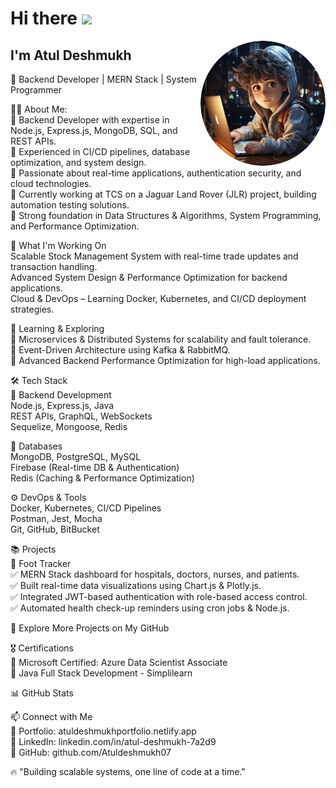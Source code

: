 # Hi there <img src="https://raw.githubusercontent.com/MartinHeinz/MartinHeinz/master/wave.gif" width="30px">

<a href="https://www.linkedin.com/in/atul-deshmukh-7a2d9" target="_blank">
    <img align="right" width="200" height="200" style="border-radius:50%" src="https://github.com/Atuldeshmukh07/Atuldeshmukh07/blob/main/image_1.png">
</a>

## I'm Atul Deshmukh

🚀 Backend Developer | MERN Stack | System Programmer  

👨‍💻 About Me:  
🔹 Backend Developer with expertise in Node.js, Express.js, MongoDB, SQL, and REST APIs.  
🔹 Experienced in CI/CD pipelines, database optimization, and system design.  
🔹 Passionate about real-time applications, authentication security, and cloud technologies.  
🔹 Currently working at TCS on a Jaguar Land Rover (JLR) project, building automation testing solutions.      
🔹 Strong foundation in Data Structures & Algorithms, System Programming, and Performance Optimization.   

🚀 What I'm Working On  
Scalable Stock Management System with real-time trade updates and transaction handling.  
Advanced System Design & Performance Optimization for backend applications.  
Cloud & DevOps – Learning Docker, Kubernetes, and CI/CD deployment strategies.  

📖 Learning & Exploring  
📌 Microservices & Distributed Systems for scalability and fault tolerance.   
📌 Event-Driven Architecture using Kafka & RabbitMQ.   
📌 Advanced Backend Performance Optimization for high-load applications.  

🛠 Tech Stack  
🚀 Backend Development   
Node.js, Express.js, Java  
REST APIs, GraphQL, WebSockets  
Sequelize, Mongoose, Redis  

📂 Databases  
MongoDB, PostgreSQL, MySQL  
Firebase (Real-time DB & Authentication)  
Redis (Caching & Performance Optimization)  

⚙️ DevOps & Tools  
Docker, Kubernetes, CI/CD Pipelines  
Postman, Jest, Mocha  
Git, GitHub, BitBucket  

📚 Projects  
🔹 Foot Tracker  
✅ MERN Stack dashboard for hospitals, doctors, nurses, and patients.  
✅ Built real-time data visualizations using Chart.js & Plotly.js.  
✅ Integrated JWT-based authentication with role-based access control.   
✅ Automated health check-up reminders using cron jobs & Node.js.    

🔗 Explore More Projects on My GitHub  

🎖 Certifications  
🏅 Microsoft Certified: Azure Data Scientist Associate  
🏅 Java Full Stack Development - Simplilearn  

📊 GitHub Stats  

📫 Connect with Me  
🔗 Portfolio: atuldeshmukhportfolio.netlify.app  
🔗 LinkedIn: linkedin.com/in/atul-deshmukh-7a2d9   
🔗 GitHub: github.com/Atuldeshmukh07   

🔥 "Building scalable systems, one line of code at a time."  
